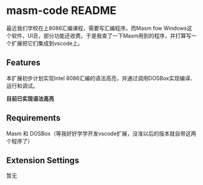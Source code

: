 # masm-code README

最近我们学校在上8086汇编课程，需要写汇编程序。而Masm fow Windows这个软件，UI丑，部分功能还收费。于是我查了一下Masm用到的程序，并打算写一个扩展把它们集成到vscode上。

## Features

本扩展初步计划实现Intel 8086汇编的语法高亮，并通过调用DOSBox实现编译、运行和调试。

**目前已实现语法高亮**

## Requirements

Masm 和 DOSBox（等我好好学学开发vscode扩展，没准以后的版本就自带这两个程序了）

## Extension Settings

暂无
